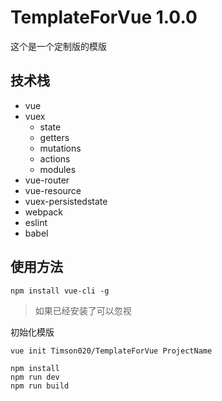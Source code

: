 # TemplateForVue 1.0.0

这个是一个定制版的模版

## 技术栈
- vue
- vuex
	- state
	- getters
	- mutations
	- actions
	- modules
- vue-router
- vue-resource
- vuex-persistedstate
- webpack
- eslint
- babel

## 使用方法

```
npm install vue-cli -g
```
>如果已经安装了可以忽视

初始化模版
```
vue init Timson020/TemplateForVue ProjectName
```

```
npm install
npm run dev
npm run build
```

